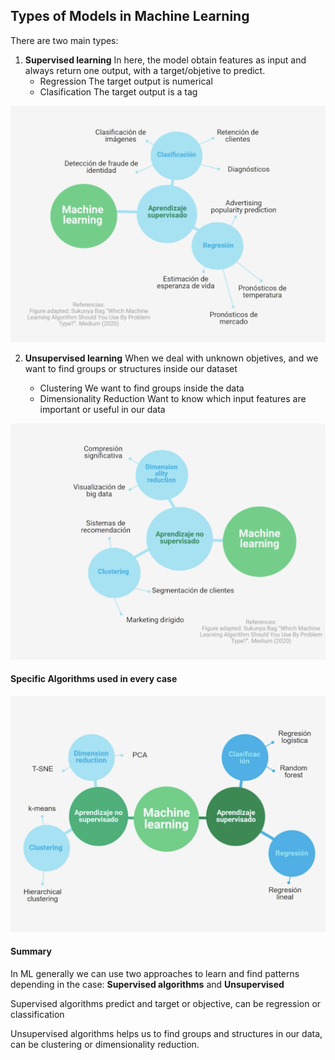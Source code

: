 ## Types of Models in Machine Learning

There are two main types:

1. **Supervised learning**
   In here, the model obtain features as input and always return one output, with a target/objetive to predict.
   - Regression
     The target output is numerical
   - Clasification
     The target output is a tag

![Supervised learning algorithms](./images/supervised-learn-algs.png)

2. **Unsupervised learning**
   When we deal with unknown objetives, and we want to find groups or structures inside our dataset

   - Clustering
     We want to find groups inside the data
   - Dimensionality Reduction
     Want to know which input features are important or useful in our data

![Unsupervised learning algorithms](./images/unsupervised-learn-algs.png)

#### Specific Algorithms used in every case

![Specific algorithms](./images/specific-algs.png)

#### Summary

In ML generally we can use two approaches to learn and find patterns depending in the case: **Supervised algorithms** and **Unsupervised**

Supervised algorithms predict and target or objective, can be regression or classification

Unsupervised algorithms helps us to find groups and structures in our data, can be clustering or dimensionality reduction.
